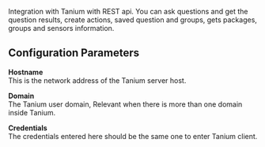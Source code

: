 Integration with Tanium with REST api. You can ask questions and get the question results, create actions, saved question and groups, gets packages, groups and sensors information.

## Configuration Parameters

**Hostname**  
This is the network address of the Tanium server host.

**Domain**  
The Tanium user domain, Relevant when there is more than one domain inside Tanium.

**Credentials**  
The credentials entered here should be the same one to enter Tanium client.

